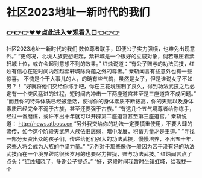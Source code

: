 # 社区2023地址一新时代的我们

### <a href="https://https://github.com/budfg/haiu/issues/1">👉👉👉♥♥点此进入♥观看入口👈👉👉</a>

社区2023地址一新时代的我们
数位尊者联手，即便公子实力强横，也难免出现意外。”
    “更何况，北境人族要想崛起，紫轩城是一个很好的立威对象，倘若碾压着紫轩城上位，或许会起到意想不到的效果。”
    红烛说道：“有公子赠与的功法武技，红烛有信心在短时间内超越紫轩城除将蕴之外的尊者。”
    秦斩闻言有些意外也有一些惊喜。
    不愧是个干大事儿的人，的确有些气魄，虽然是女子，但是谁说女子不如男？！
    “好就将他们交给你练手吧，你在三花境压制了良久，得到功法武技之后必定有一个突风猛进的过程，短时间内冲击一下两座道宫甚至是三座道宫不成问题。”
    “而且你的特殊体质已经被激活，使得你的身体素质不断拔高，你的天赋以及身体素质已经完全不弱于古族，甚至还要强于古族。”
    “有这几个五气境尊者给你练手，经过一番磨炼，或许不出十年就可以开辟第二座道宫甚至第三座道宫。”
    秦斩说道：
    http://news.atboss.cn
    “另外我交给你的功法一定要慎重使用，不要大肆的流传，如今这个阶段天武界人族依旧孱弱，暗中发展，积蓄力量才是王道。”
    “寻找一部分天资出众的孩子们，传递给他们强大的功法武技，慢慢培养，不出五十年，这些人将会成为人族的中坚力量。”
    “另外对于那些像你一般因为苦于没有好的功法武技而在一个境界蹉跎很长岁月的也要尽力拉拢，赠与功法武技。”
    红烛闻言点了点头：“红烛知晓了，多谢公子提点。”
    “好，这段时间我暂时坐镇虹城，给我找一个
